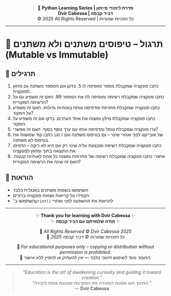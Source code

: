 <!-- DC_HEADER_START -->
<div align="center">

🐍 **Python Learning Series | סדרת לימודי פייתון**  
**Dvir Cabessa | דביר קבסה**  
© 2025 All Rights Reserved | כל הזכויות שמורות

</div>

---
<!-- DC_HEADER_END -->

# 📘 תרגול – טיפוסים משתנים ולא משתנים (Mutable vs Immutable)

## 🧪 תרגילים

1. כתבו פונקציה שמקבלת מספר ומוסיפה לו 5. בדקו אם המספר משתנה גם מחוץ לפונקציה.
2. כתבו פונקציה שמקבלת רשימה ומוסיפה לה את המספר 99. האם זה משפיע גם על הרשימה המקורית?
3. כתבו פונקציה שמקבלת מחרוזת ומדפיסה אותה באותיות גדולות. האם זה משפיע על המקור?
4. כתבו פונקציה שמקבלת מילון ומשנה את אחד הערכים. בדקו אם זה משפיע על המקור.
5. צרו פונקציה שמקבלת טופל ומדפיסה אותו עם ערך נוסף בסוף. האם זה אפשרי?
6. כתבו קוד שמשווה את `id()` של אובייקט לפני ואחרי שינוי – גם בטיפוס משתנה וגם בטיפוס לא משתנה.
7. כתבו פונקציה שמקבלת רשימה ומבצעת עליה שינוי רק אם היא לא ריקה – הדפיסו את התוצאה בתוך ומחוץ לפונקציה.
8. אתגר: כתבו פונקציה שמקבלת רשימה של מחרוזות ומשנה כל אחת לאותיות קטנות. האם זה שינה את הרשימה המקורית?

## 📌 הוראות
- השתמשו בשמות משתנים באנגלית בלבד
- הקפידו על קריאות ושמות פונקציה ברורים
- השתמשו ב־`print()` להראות את ההשפעה לפני ואחרי

<!-- DC_FOOTER_START -->
---

<div align="center">

✨ **Thank you for learning with Dvir Cabessa** ✨  
✨ **תודה שלמדתם עם דביר קבסה** ✨  

📘 *All Rights Reserved © Dvir Cabessa 2025*  
📘 *כל הזכויות שמורות © דביר קבסה 2025*  

🔗 *For educational purposes only – copying or distribution without permission is prohibited.*  
🔗 *החומר נועד לשימוש חינוכי בלבד — אין להעתיק או להפיץ ללא אישור.*

---

> _"Education is the art of awakening curiosity and guiding it toward creation."_  
> _"החינוך הוא אמנות המעירה את הסקרנות ומכוונת אותה ליצירה."_  
> — **Dvir Cabessa**

</div>
<!-- DC_FOOTER_END -->

